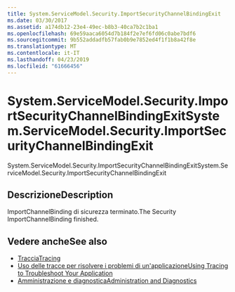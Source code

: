 ```yaml
---
title: System.ServiceModel.Security.ImportSecurityChannelBindingExit
ms.date: 03/30/2017
ms.assetid: a174db12-23e4-49ec-b8b3-40ca7b2c1ba1
ms.openlocfilehash: 69e59aaca6054d7b184f2e7ef6fd06c0abe7bdf6
ms.sourcegitcommit: 9b552addadfb57fab0b9e7852ed4f1f1b8a42f8e
ms.translationtype: MT
ms.contentlocale: it-IT
ms.lasthandoff: 04/23/2019
ms.locfileid: "61666456"
---
```

# <a name="systemservicemodelsecurityimportsecuritychannelbindingexit"></a><span data-ttu-id="7ba31-102">System.ServiceModel.Security.ImportSecurityChannelBindingExit</span><span class="sxs-lookup"><span data-stu-id="7ba31-102">System.ServiceModel.Security.ImportSecurityChannelBindingExit</span></span>
<span data-ttu-id="7ba31-103">System.ServiceModel.Security.ImportSecurityChannelBindingExit</span><span class="sxs-lookup"><span data-stu-id="7ba31-103">System.ServiceModel.Security.ImportSecurityChannelBindingExit</span></span>  
  
## <a name="description"></a><span data-ttu-id="7ba31-104">Descrizione</span><span class="sxs-lookup"><span data-stu-id="7ba31-104">Description</span></span>  
 <span data-ttu-id="7ba31-105">ImportChannelBinding di sicurezza terminato.</span><span class="sxs-lookup"><span data-stu-id="7ba31-105">The Security ImportChannelBinding finished.</span></span>  
  
## <a name="see-also"></a><span data-ttu-id="7ba31-106">Vedere anche</span><span class="sxs-lookup"><span data-stu-id="7ba31-106">See also</span></span>

- [<span data-ttu-id="7ba31-107">Traccia</span><span class="sxs-lookup"><span data-stu-id="7ba31-107">Tracing</span></span>](../../../../../docs/framework/wcf/diagnostics/tracing/index.md)
- [<span data-ttu-id="7ba31-108">Uso delle tracce per risolvere i problemi di un'applicazione</span><span class="sxs-lookup"><span data-stu-id="7ba31-108">Using Tracing to Troubleshoot Your Application</span></span>](../../../../../docs/framework/wcf/diagnostics/tracing/using-tracing-to-troubleshoot-your-application.md)
- [<span data-ttu-id="7ba31-109">Amministrazione e diagnostica</span><span class="sxs-lookup"><span data-stu-id="7ba31-109">Administration and Diagnostics</span></span>](../../../../../docs/framework/wcf/diagnostics/index.md)
